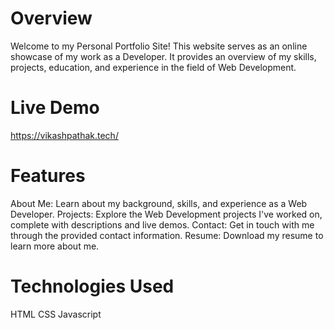 # Overview

Welcome to my Personal Portfolio Site! This website serves as an online showcase of my work as a Developer. 
It provides an overview of my skills, projects, education, and experience in the field of Web Development.

# Live Demo
https://vikashpathak.tech/


# Features

About Me: Learn about my background, skills, and experience as a Web Developer.
Projects: Explore the Web Development projects I've worked on, complete with descriptions and live demos.
Contact: Get in touch with me through the provided contact information.
Resume: Download my resume to learn more about me.

# Technologies Used

HTML CSS Javascript
